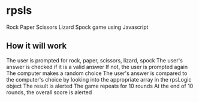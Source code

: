# rpsls
Rock Paper Scissors Lizard Spock game using Javascript

## How it will work
The user is prompted for rock, paper, scissors, lizard, spock
The user's answer is checked if it is a valid answer
If not, the user is prompted again
The computer makes a random choice
The user's answer is compared to the computer's choice
by looking into the appropriate array in the rpsLogic object
The result is alerted
The game repeats for 10 rounds
At the end of 10 rounds, the overall score is alerted
